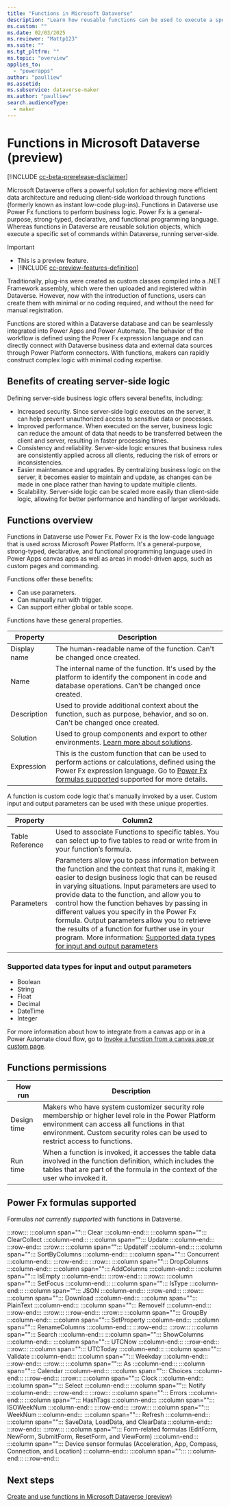 ```yaml
---
title: "Functions in Microsoft Dataverse"
description: "Learn how reusable functions can be used to execute a specific set of commands within Dataverse"
ms.custom: ""
ms.date: 02/03/2025
ms.reviewer: "Mattp123"
ms.suite: ""
ms.tgt_pltfrm: ""
ms.topic: "overview"
applies_to: 
  - "powerapps"
author: "paulliew"
ms.assetid: 
ms.subservice: dataverse-maker
ms.author: "paulliew"
search.audienceType: 
  - maker
---
```

# Functions in Microsoft Dataverse (preview)

[!INCLUDE [cc-beta-prerelease-disclaimer](../../includes/cc-beta-prerelease-disclaimer.md)]

Microsoft Dataverse offers a powerful solution for achieving more efficient data architecture and reducing client-side workload through functions (formerly known as instant low-code plug-ins). Functions in Dataverse use Power Fx functions to perform business logic. Power Fx is a general-purpose, strong-typed, declarative, and functional programming language. Whereas functions in Dataverse are reusable solution objects, which execute a specific set of commands within Dataverse, running server-side.

> [!IMPORTANT]
>
> - This is a preview feature.
> - [!INCLUDE [cc-preview-features-definition](../../includes/cc-preview-features-definition.md)]

Traditionally, plug-ins were created as custom classes compiled into a .NET Framework assembly, which were then uploaded and registered within Dataverse. However, now with the introduction of functions, users can create them with minimal or no coding required, and without the need for manual registration.

Functions are stored within a Dataverse database and can be seamlessly integrated into Power Apps and Power Automate. The behavior of the workflow is defined using the Power Fx expression language and can directly connect with Dataverse business data and external data sources through Power Platform connectors. With functions, makers can rapidly construct complex logic with minimal coding expertise.

## Benefits of creating server-side logic

Defining server-side business logic offers several benefits, including: 

- Increased security. Since server-side logic executes on the server, it can help prevent unauthorized access to sensitive data or processes.
- Improved performance. When executed on the server, business logic can reduce the amount of data that needs to be transferred between the client and server, resulting in faster processing times.
- Consistency and reliability. Server-side logic ensures that business rules are consistently applied across all clients, reducing the risk of errors or inconsistencies.
- Easier maintenance and upgrades. By centralizing business logic on the server, it becomes easier to maintain and update, as changes can be made in one place rather than having to update multiple clients.
- Scalability. Server-side logic can be scaled more easily than client-side logic, allowing for better performance and handling of larger workloads.

## Functions overview

Functions in Dataverse use Power Fx. Power Fx is the low-code language that is used across Microsoft Power Platform. It's a general-purpose, strong-typed, declarative, and functional programming language used in Power Apps canvas apps as well as areas in model-driven apps, such as custom pages and commanding.

Functions offer these benefits:

- Can use parameters.
- Can manually run with trigger.
- Can support either global or table scope.

Functions have these general properties.

| Property      | Description                                                                                       |
|---------------|---------------------------------------------------------------------------------------------------|
| Display name  | The human-readable name of the function. Can't be changed once created.                           |
| Name          | The internal name of the function. It's used by the platform to identify the component in code and database operations. Can't be changed once created. |
| Description   | Used to provide additional context about the function, such as purpose, behavior, and so on. Can't be changed once created. |
| Solution      | Used to group components and export to other environments. [Learn more about solutions](solutions-overview.md).            |
| Expression    | This is the custom function that can be used to perform actions or calculations, defined using the Power Fx expression language. Go to [Power Fx formulas supported](#power-fx-formulas-supported) supported for more details.  |

A function is custom code logic that's manually invoked by a user. Custom input and output parameters can be used with these unique properties.

|Property  |Column2  |
|---------|---------|
|Table Reference   |  Used to associate Functions to specific tables. You can select up to five tables to read or write from in your function’s formula.   |
|Parameters   |  Parameters allow you to pass information between the function and the context that runs it, making it easier to design business logic that can be reused in varying situations. Input parameters are used to provide data to the function, and allow you to control how the function behaves by passing in different values you specify in the Power Fx formula. Output parameters allow you to retrieve the results of a function for further use in your program. More information: [Supported data types for input and output parameters](#supported-data-types-for-input-and-output-parameters)      |

### Supported data types for input and output parameters

- Boolean
- String
- Float
- Decimal
- DateTime
- Integer

For more information about how to integrate from a canvas app or in a Power Automate cloud flow, go to [Invoke a function from a canvas app or custom page](functions-invoke.md#invoke-a-function-from-a-canvas-app-or-custom-page).

## Functions permissions

| How run  | Description  |
|---------|---------|
|Design time     |   Makers who have system customizer security role membership or higher level role in the Power Platform environment can access all functions in that environment. Custom security roles can be used to restrict access to functions.       |
|Run time     | When a function is invoked, it accesses the table data involved in the function definition, which includes the tables that are part of the formula in the context of the user who invoked it.     |

## Power Fx formulas supported

Formulas *not currently supported* with functions in Dataverse.

:::row:::
   :::column span="":::
      Clear
   :::column-end:::
   :::column span="":::
      ClearCollect
   :::column-end:::
   :::column span="":::
      Update
   :::column-end:::
:::row-end:::
:::row:::
   :::column span="":::
      UpdateIf
   :::column-end:::
   :::column span="":::
      SortByColumns
   :::column-end:::
   :::column span="":::
      Concurrent
   :::column-end:::
:::row-end:::
:::row:::
   :::column span="":::
      DropColumns
   :::column-end:::
   :::column span="":::
      AddColumns
   :::column-end:::
   :::column span="":::
      IsEmpty
   :::column-end:::
:::row-end:::
:::row:::
   :::column span="":::
      SetFocus
   :::column-end:::
   :::column span="":::
      IsType
   :::column-end:::
   :::column span="":::
      JSON
   :::column-end:::
:::row-end:::
:::row:::
   :::column span="":::
      Download
   :::column-end:::
   :::column span="":::
      PlainText
   :::column-end:::
   :::column span="":::
     RemoveIf
   :::column-end:::
:::row-end:::
:::row:::
:::row-end:::
:::row:::
   :::column span="":::
      GroupBy
   :::column-end:::
   :::column span="":::
      SetProperty
   :::column-end:::
   :::column span="":::
      RenameColumns
   :::column-end:::
:::row-end:::
:::row:::
   :::column span="":::
      Search
   :::column-end:::
   :::column span="":::
      ShowColumns
   :::column-end:::
   :::column span="":::
      UTCNow
   :::column-end:::
:::row-end:::
:::row:::
   :::column span="":::
      UTCToday
   :::column-end:::
   :::column span="":::
      Validate
   :::column-end:::
   :::column span="":::
      Weekday
   :::column-end:::
:::row-end:::
:::row:::
   :::column span="":::
      As
   :::column-end:::
   :::column span="":::
      Calendar
   :::column-end:::
   :::column span="":::
      Choices
   :::column-end:::
:::row-end:::
:::row:::
   :::column span="":::
      Clock
   :::column-end:::
   :::column span="":::
      Select
   :::column-end:::
   :::column span="":::
      Notify
   :::column-end:::
:::row-end:::
:::row:::
   :::column span="":::
      Errors
   :::column-end:::
   :::column span="":::
      HashTags
   :::column-end:::
   :::column span="":::
      ISOWeekNum 
   :::column-end:::
:::row-end:::
:::row:::
   :::column span="":::
      WeekNum
   :::column-end:::
   :::column span="":::
      Refresh
   :::column-end:::
   :::column span="":::
      SaveData, LoadData, and ClearData
   :::column-end:::
:::row-end:::
:::row:::
   :::column span="":::
      Form-related formulas (EditForm, NewForm, SubmitForm, ResetForm, and ViewForm)
   :::column-end:::
   :::column span="":::
      Device sensor formulas (Acceleration, App, Compass, Connection, and Location)
   :::column-end:::
   :::column span="":::
      <!--empty-->
   :::column-end:::
:::row-end:::

## Next steps

[Create and use functions in Microsoft Dataverse (preview)](functions-create.md)
